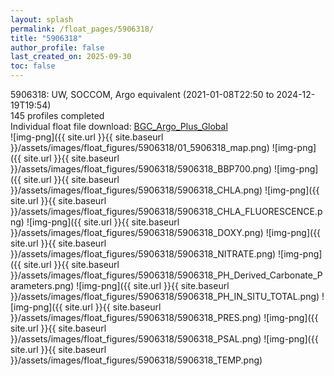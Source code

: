 ```yaml
---
layout: splash
permalink: /float_pages/5906318/
title: "5906318"
author_profile: false
last_created_on: 2025-09-30
toc: false
---
```

 
5906318: UW, SOCCOM, Argo equivalent (2021-01-08T22:50 to 2024-12-19T19:54)\
145 profiles completed\
Individual float file download: [BGC_Argo_Plus_Global](https://ftp.soest.hawaii.edu/bgc_argo_plus/Individual_Floats/outliers_removed/5906318_Sprof_processed.nc)\
![img-png]({{ site.url }}{{ site.baseurl }}/assets/images/float_figures/5906318/01_5906318_map.png)
![img-png]({{ site.url }}{{ site.baseurl }}/assets/images/float_figures/5906318/5906318_BBP700.png)
![img-png]({{ site.url }}{{ site.baseurl }}/assets/images/float_figures/5906318/5906318_CHLA.png)
![img-png]({{ site.url }}{{ site.baseurl }}/assets/images/float_figures/5906318/5906318_CHLA_FLUORESCENCE.png)
![img-png]({{ site.url }}{{ site.baseurl }}/assets/images/float_figures/5906318/5906318_DOXY.png)
![img-png]({{ site.url }}{{ site.baseurl }}/assets/images/float_figures/5906318/5906318_NITRATE.png)
![img-png]({{ site.url }}{{ site.baseurl }}/assets/images/float_figures/5906318/5906318_PH_Derived_Carbonate_Parameters.png)
![img-png]({{ site.url }}{{ site.baseurl }}/assets/images/float_figures/5906318/5906318_PH_IN_SITU_TOTAL.png)
![img-png]({{ site.url }}{{ site.baseurl }}/assets/images/float_figures/5906318/5906318_PRES.png)
![img-png]({{ site.url }}{{ site.baseurl }}/assets/images/float_figures/5906318/5906318_PSAL.png)
![img-png]({{ site.url }}{{ site.baseurl }}/assets/images/float_figures/5906318/5906318_TEMP.png)
